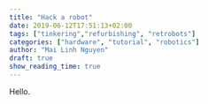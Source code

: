 ```yaml
---
title: "Hack a robot"
date: 2019-06-12T17:51:13+02:00
tags: ["tinkering","refurbishing", "retrobots"]
categories: ["hardware", "tutorial", "robotics"]
author: "Mai Linh Nguyen"
draft: true
show_reading_time: true
---
```

Hello.